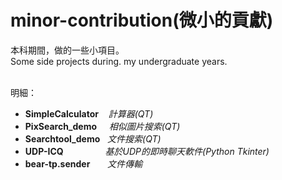 # minor-contribution(微小的貢獻)

本科期間，做的一些小項目。<br/>
Some side projects during. my undergraduate years.
<br/><br/>

明細：
- **SimpleCalculator**&nbsp; &nbsp; *計算器(QT)*
- **PixSearch_demo** &nbsp; &nbsp; *相似圖片搜索(QT)*
- **Searchtool_demo** &nbsp;&nbsp;*文件搜索(QT)*
- **UDP-ICQ**&nbsp;&nbsp;&nbsp;&nbsp;&nbsp;&nbsp; &nbsp;&nbsp;&nbsp;&nbsp; &nbsp;&nbsp;&nbsp;&nbsp;&nbsp;*基於UDP的即時聊天軟件(Python Tkinter)*
- **bear-tp.sender**&nbsp;&nbsp;&nbsp; &nbsp; &nbsp;*文件傳輸*
<br>
<br>

